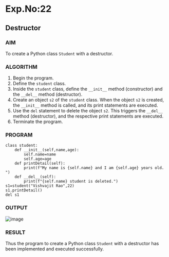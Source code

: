 
# Exp.No:22  
## Destructor

### AIM  
To create a Python class `Student` with a destructor.

### ALGORITHM

1. Begin the program.  
2. Define the `student` class.  
3. Inside the `student` class, define the `__init__` method (constructor) and the `__del__` method (destructor).  
4. Create an object `s2` of the `student` class. When the object `s2` is created, the `__init__` method is called, and its print statements are executed.  
5. Use the `del` statement to delete the object `s2`. This triggers the `__del__` method (destructor), and the respective print statements are executed.  
6. Terminate the program.

### PROGRAM

```
class student:
    def __init__(self,name,age):
        self.name=name
        self.age=age
    def printDetail(self):
        print(f"My name is {self.name} and I am {self.age} years old. ")
    def __del__(self):
        print(f"{self.name} student is deleted.")
s1=student("Vishvajit Rao",22)
s1.printDetail()
del s1

```

### OUTPUT
![image](https://github.com/user-attachments/assets/9c4931e8-e5b3-4b3d-ba32-568739fbedb6)

### RESULT
Thus the program to create a Python class `Student` with a destructor has been implemented and executed successfully.
